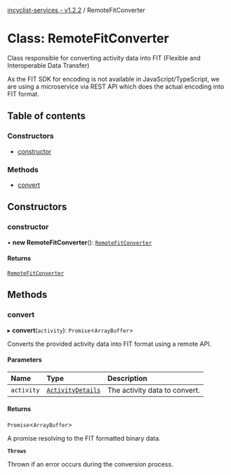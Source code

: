 [incyclist-services - v1.2.2](../README.md) / RemoteFitConverter

# Class: RemoteFitConverter

Class responsible for converting activity data into FIT (Flexible and Interoperable Data Transfer) 

As the FIT SDK for encoding is not available in JavaScript/TypeScript, we are using a microservice via REST API
which does the actual encoding into FIT format.

## Table of contents

### Constructors

- [constructor](RemoteFitConverter.md#constructor)

### Methods

- [convert](RemoteFitConverter.md#convert)

## Constructors

### constructor

• **new RemoteFitConverter**(): [`RemoteFitConverter`](RemoteFitConverter.md)

#### Returns

[`RemoteFitConverter`](RemoteFitConverter.md)

## Methods

### convert

▸ **convert**(`activity`): `Promise`\<`ArrayBuffer`\>

Converts the provided activity data into FIT format using a remote API.

#### Parameters

| Name | Type | Description |
| :------ | :------ | :------ |
| `activity` | [`ActivityDetails`](../interfaces/ActivityDetails.md) | The activity data to convert. |

#### Returns

`Promise`\<`ArrayBuffer`\>

A promise resolving to the FIT formatted binary data.

**`Throws`**

Thrown if an error occurs during the conversion process.
